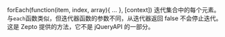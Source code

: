 forEach(function(item, index, array){ ... }, [context])
迭代集合中的每个元素。与`each`函数类似，但迭代器函数的参数不同，从迭代器返回 false 不会停止迭代。
这是 Zepto 提供的方法，它不是 jQueryAPI 的一部分。